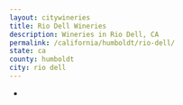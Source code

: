 ```yaml
---
layout: citywineries
title: Rio Dell Wineries
description: Wineries in Rio Dell, CA
permalink: /california/humboldt/rio-dell/
state: ca
county: humboldt
city: rio dell
---
```

-
